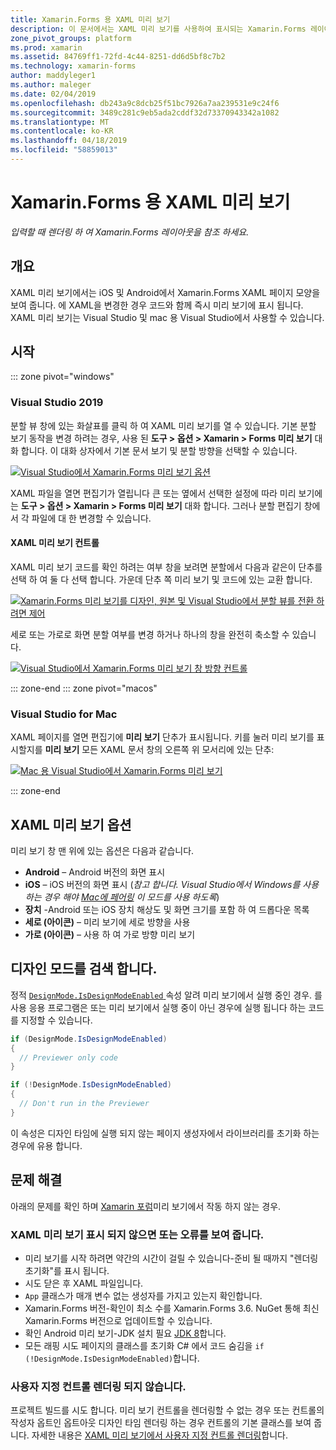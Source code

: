 ```yaml
---
title: Xamarin.Forms 용 XAML 미리 보기
description: 이 문서에서는 XAML 미리 보기를 사용하여 표시되는 Xamarin.Forms 레이아웃을 확인하는 방법을 설명합니다. XAML 미리 보기는 Visual Studio 2019 및 mac 용 Visual Studio 2019 제공 됩니다.
zone_pivot_groups: platform
ms.prod: xamarin
ms.assetid: 84769ff1-72fd-4c44-8251-dd6d5bf8c7b2
ms.technology: xamarin-forms
author: maddyleger1
ms.author: maleger
ms.date: 02/04/2019
ms.openlocfilehash: db243a9c8dcb25f51bc7926a7aa239531e9c24f6
ms.sourcegitcommit: 3489c281c9eb5ada2cddf32d73370943342a1082
ms.translationtype: MT
ms.contentlocale: ko-KR
ms.lasthandoff: 04/18/2019
ms.locfileid: "58859013"
---
```

# <a name="xaml-previewer-for-xamarinforms"></a>Xamarin.Forms 용 XAML 미리 보기

_입력할 때 렌더링 하 여 Xamarin.Forms 레이아웃을 참조 하세요._

## <a name="overview"></a>개요

XAML 미리 보기에서는 iOS 및 Android에서 Xamarin.Forms XAML 페이지 모양을 보여 줍니다. 에 XAML을 변경한 경우 코드와 함께 즉시 미리 보기에 표시 됩니다. XAML 미리 보기는 Visual Studio 및 mac 용 Visual Studio에서 사용할 수 있습니다.

## <a name="getting-started"></a>시작

::: zone pivot="windows"

### <a name="visual-studio-2019"></a>Visual Studio 2019

분할 뷰 창에 있는 화살표를 클릭 하 여 XAML 미리 보기를 열 수 있습니다. 기본 분할 보기 동작을 변경 하려는 경우, 사용 된 **도구 > 옵션 > Xamarin > Forms 미리 보기** 대화 합니다. 이 대화 상자에서 기본 문서 보기 및 분할 방향을 선택할 수 있습니다.

[![Visual Studio에서 Xamarin.Forms 미리 보기 옵션](xaml-previewer-images/xamlp-options-vs-sm.png "Visual Studio에서 Xamarin.Forms 미리 보기 옵션")](xaml-previewer-images/xamlp-options-vs-lg.png#lightbox)

XAML 파일을 열면 편집기가 열립니다 큰 또는 옆에서 선택한 설정에 따라 미리 보기에는 **도구 > 옵션 > Xamarin > Forms 미리 보기** 대화 합니다. 그러나 분할 편집기 창에서 각 파일에 대 한 변경할 수 있습니다.

#### <a name="xaml-preview-controls"></a>XAML 미리 보기 컨트롤

XAML 미리 보기 코드를 확인 하려는 여부 창을 보려면 분할에서 다음과 같은이 단추를 선택 하 여 둘 다 선택 합니다. 가운데 단추 쪽 미리 보기 및 코드에 있는 교환 합니다.

[![Xamarin.Forms 미리 보기를 디자인, 원본 및 Visual Studio에서 분할 뷰를 전환 하려면 제어](xaml-previewer-images/xamlp-controls-splitview-vs-sm.png "Xamarin.Forms 미리 보기를 디자인, 원본 및 Visual Studio에서 분할 뷰를 전환 하려면 제어")](xaml-previewer-images/xamlp-controls-splitview-vs-lg.png#lightbox)

세로 또는 가로로 화면 분할 여부를 변경 하거나 하나의 창을 완전히 축소할 수 있습니다.

[![Visual Studio에서 Xamarin.Forms 미리 보기 창 방향 컨트롤](xaml-previewer-images/xamlp-controls-orientation-vs-sm.png "Visual Studio에서 Xamarin.Forms 미리 보기 창 방향 컨트롤")](xaml-previewer-images/xamlp-controls-orientation-vs-lg.png#lightbox)

::: zone-end
::: zone pivot="macos"

### <a name="visual-studio-for-mac"></a>Visual Studio for Mac

XAML 페이지를 열면 편집기에 **미리 보기** 단추가 표시됩니다. 키를 눌러 미리 보기를 표시할지를 **미리 보기** 모든 XAML 문서 창의 오른쪽 위 모서리에 있는 단추:

[![Mac 용 Visual Studio에서 Xamarin.Forms 미리 보기](xaml-previewer-images/xamlp-list-sml.png "Mac 용 Visual Studio에서 Xamarin.Forms 미리 보기")](xaml-previewer-images/xamlp-list.png#lightbox)

::: zone-end

## <a name="xaml-previewer-options"></a>XAML 미리 보기 옵션

미리 보기 창 맨 위에 있는 옵션은 다음과 같습니다.

* **Android** – Android 버전의 화면 표시
* **iOS** – iOS 버전의 화면 표시 (*참고 합니다. Visual Studio에서 Windows를 사용 하는 경우 해야 [Mac에 페어링](~/ios/get-started/installation/windows/connecting-to-mac/index.md) 이 모드를 사용 하도록*)
* **장치** -Android 또는 iOS 장치 해상도 및 화면 크기를 포함 하 여 드롭다운 목록
* **세로 (아이콘)** – 미리 보기에 세로 방향을 사용
* **가로 (아이콘)** – 사용 하 여 가로 방향 미리 보기

## <a name="detect-design-mode"></a>디자인 모드를 검색 합니다.

정적 [ `DesignMode.IsDesignModeEnabled` ](xref:Xamarin.Forms.DesignMode.IsDesignModeEnabled) 속성 알려 미리 보기에서 실행 중인 경우. 를 사용 응용 프로그램은 또는 미리 보기에서 실행 중이 아닌 경우에 실행 됩니다 하는 코드를 지정할 수 있습니다.

```csharp
if (DesignMode.IsDesignModeEnabled)
{
  // Previewer only code  
}

if (!DesignMode.IsDesignModeEnabled)
{
  // Don't run in the Previewer  
}
```

이 속성은 디자인 타임에 실행 되지 않는 페이지 생성자에서 라이브러리를 초기화 하는 경우에 유용 합니다.

## <a name="troubleshooting"></a>문제 해결

아래의 문제를 확인 하며 [Xamarin 포럼](https://forums.xamarin.com/categories/xamarin-forms)미리 보기에서 작동 하지 않는 경우.

### <a name="xaml-previewer-isnt-showing-or-shows-an-error"></a>XAML 미리 보기 표시 되지 않으면 또는 오류를 보여 줍니다.

* 미리 보기를 시작 하려면 약간의 시간이 걸릴 수 있습니다-준비 될 때까지 "렌더링 초기화"를 표시 됩니다.
* 시도 닫은 후 XAML 파일입니다.
* `App` 클래스가 매개 변수 없는 생성자를 가지고 있는지 확인합니다.
* Xamarin.Forms 버전-확인이 최소 수를 Xamarin.Forms 3.6. NuGet 통해 최신 Xamarin.Forms 버전으로 업데이트할 수 있습니다.
* 확인 Android 미리 보기-JDK 설치 필요 [JDK 8](https://www.oracle.com/technetwork/java/javase/downloads/index.html)합니다.
* 모든 래핑 시도 페이지의 클래스를 초기화 C# 에서 코드 숨김을 `if (!DesignMode.IsDesignModeEnabled)`합니다.

### <a name="custom-controls-arent-rendering"></a>사용자 지정 컨트롤 렌더링 되지 않습니다.

프로젝트 빌드를 시도 합니다. 미리 보기 컨트롤을 렌더링할 수 없는 경우 또는 컨트롤의 작성자 옵트인 옵트아웃 디자인 타임 렌더링 하는 경우 컨트롤의 기본 클래스를 보여 줍니다. 자세한 내용은 [XAML 미리 보기에서 사용자 지정 컨트롤 렌더링](render-custom-controls.md)합니다.
